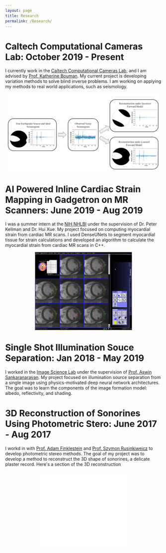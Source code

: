 ```yaml
---
layout: page
title: Research
permalink: /Research/
---
```


<style>
img {
  display: block;
  margin-left: auto;
  margin-right: auto;
}
</style>

<style>
embed{
  display: block;
  margin-left: auto;
  margin-right: auto;
}
</style>

# Caltech Computational Cameras Lab: October 2019 - Present

I currently work in the [Caltech Computational Cameras Lab](https://computationalcameras.org/), and I am advised by [Prof. Katherine Bouman](http://users.cms.caltech.edu/~klbouman/). My current project is developing variation methods to solve blind inverse problems. I am working on applying my methods to real world applications, such as seismology.

<img src="/assets/MT.PNG" alt="Seismogram Reconstruction"
        title="Seismogram Reconstruction" height="250" class="center" />

# AI Powered Inline Cardiac Strain Mapping in Gadgetron on MR Scanners: June 2019 - Aug 2019

I was a summer intern at the [NIH NHLBI](https://www.nhlbi.nih.gov/) under the supervision of Dr. Peter Kellman and Dr. Hui Xue. My project focused on computing myocardial strain from cardiac MR scans. I used DenseUNets to segment myocardial tissue for strain calculations and developed an algorithm to calculate the myocardial strain from cardiac MR scans in C++.

<img src="/assets/results_final.png" alt="Cardiac Strain Map"
        title="Cardiac Strain Map" height="250" class="center" />

# Single Shot Illumination Souce Separation: Jan 2018 - May 2019

I worked in the [Image Science Lab](http://imagesci.ece.cmu.edu/) under the supervision of [Prof. Aswin Sankaranarayan](https://users.ece.cmu.edu/~saswin/). My project focused on illumination source separation from a single image using physics-motivated deep neural network architectures. The goal was to learn the components of the image formation model: albedo, reflectivity, and shading. 

<!--- 
# Social Network Effects on Growth and Development of Adolescents- Ecole Polytechnique Federale de Lausanne
Dr. Elisa Celis

I used the ADD Health dataset to interpret contagion effects of mental and physical health. I used non-linear models to predict future health markers. 
--> 

# 3D Reconstruction of Sonorines Using Photometric Stero: June 2017 - Aug 2017

I workd in with [Prof. Adam Finklestein](https://www.cs.princeton.edu/~af/) and [Prof. Szymon Rusinkiweicz](https://www.cs.princeton.edu/~smr/) to develop photometric stereo methods. The goal of my project was to develop a method to reconstruct the 3D shape of sonorines, a delicate plaster record. Here's a section of the 3D reconstruction 

<embed src="/assets/sonorine.pdf" alt="Sonorine"
        title="Sonorine" height="250" class="center" />


